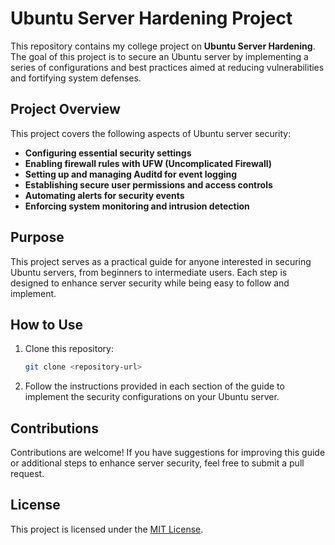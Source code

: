 # Ubuntu Server Hardening Project

This repository contains my college project on **Ubuntu Server Hardening**. The goal of this project is to secure an Ubuntu server by implementing a series of configurations and best practices aimed at reducing vulnerabilities and fortifying system defenses.

## Project Overview

This project covers the following aspects of Ubuntu server security:

- **Configuring essential security settings**
- **Enabling firewall rules with UFW (Uncomplicated Firewall)**
- **Setting up and managing Auditd for event logging**
- **Establishing secure user permissions and access controls**
- **Automating alerts for security events**
- **Enforcing system monitoring and intrusion detection**

## Purpose

This project serves as a practical guide for anyone interested in securing Ubuntu servers, from beginners to intermediate users. Each step is designed to enhance server security while being easy to follow and implement.

## How to Use

1. Clone this repository:
   ```bash
   git clone <repository-url>
   ```
2. Follow the instructions provided in each section of the guide to implement the security configurations on your Ubuntu server.

## Contributions

Contributions are welcome! If you have suggestions for improving this guide or additional steps to enhance server security, feel free to submit a pull request.

## License

This project is licensed under the [MIT License](LICENSE).

